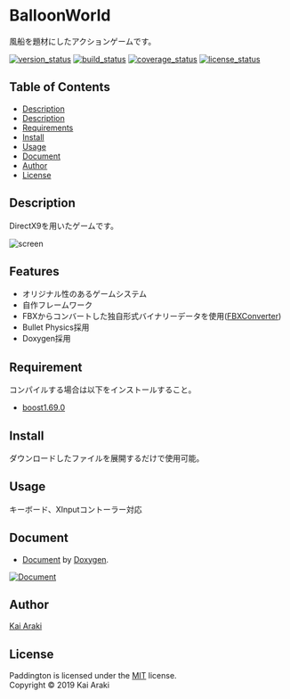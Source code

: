 BalloonWorld
====================

風船を題材にしたアクションゲームです。

[![version_status][url_shields_version]](#)
[![build_status][url_shields_build]](#)
[![coverage_status][url_shields_coverage]](#)
[![license_status][url_shields_license]](#)

Table of Contents
--------------------
* [Description](#Description)
* [Description](#Description)
* [Requirements](#Requirement)
* [Install](#Install)
* [Usage](#Usage)
* [Document](#Document)
* [Author](#Author)
* [License](#License)

Description
--------------------
DirectX9を用いたゲームです。

![screen][url_screen_image]

Features
--------------------
* オリジナル性のあるゲームシステム
* 自作フレームワーク
* FBXからコンバートした独自形式バイナリーデータを使用([FBXConverter][url_fbx_converter])
* Bullet Physics採用
* Doxygen採用

Requirement
--------------------
コンパイルする場合は以下をインストールすること。
* [boost1.69.0][url_boost]

Install
--------------------
ダウンロードしたファイルを展開するだけで使用可能。

Usage
--------------------
キーボード、XInputコントーラー対応

Document
--------------------
* [Document][url_document] by [Doxygen][url_doxygen].

[![Document][url_document_image]][url_document]

Author
--------------------
[Kai Araki][url_author]

License
--------------------
Paddington is licensed under the [MIT][url_mit] license.  
Copyright &copy; 2019 Kai Araki


[url_shields_version]: https://img.shields.io/badge/version-v1.0-blue.svg
[url_shields_build]: https://img.shields.io/badge/build-passing-brightgreen.svg
[url_shields_coverage]: https://img.shields.io/badge/coverage-100%25-brightgreen.svg
[url_shields_license]: https://img.shields.io/badge/license-MIT-blue.svg
[url_screen_image]: https://coron4444.github.io/BalloonWorld/resource/ReadMe/Image.jpg
[url_fbx_converter]: https://github.com/Coron4444/FbxConverter
[url_boost]: https://www.boost.org/users/history/version_1_69_0.html
[url_document]: https://coron4444.github.io/BalloonWorld/Document/html/index.html
[url_doxygen]: http://www.doxygen.jp/
[url_document_image]:https://coron4444.github.io/BalloonWorld/resource/ReadMe/Document.png
[url_author]: https://github.com/Coron4444
[url_mit]: https://opensource.org/licenses/mit-license.php
